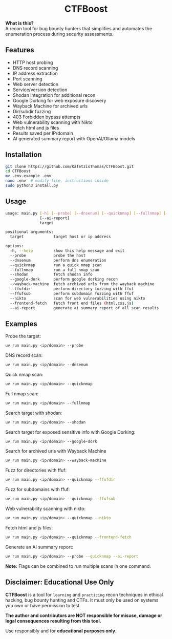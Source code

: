 <h1 align="center">CTFBoost</h1>

**What is this?**  
A recon tool for bug bounty hunters that simplifies and automates the enumeration process during security assessments.

## Features

* HTTP host probing
* DNS record scanning
* IP address extraction
* Port scanning
* Web server detection
* Service/version detection
* Shodan integration for additional recon
* Google Dorking for web exposure discovery
* Wayback Machine for archived urls
* Dir/subdir fuzzing
* 403 Forbidden bypass attempts
* Web vulnerability scanning with Nikto
* Fetch html and js files
* Results saved per IP/domain
* AI generated summary report with OpenAI/Ollama models

## Installation

```bash
git clone https://github.com/KafetzisThomas/CTFBoost.git
cd CTFBoost
mv .env.example .env
nano .env  # modify file, instructions inside
sudo python3 install.py
```

## Usage

```bash
usage: main.py [-h] [--probe] [--dnsenum] [--quicknmap] [--fullnmap] [--shodan] [--google-dork] [--wayback-machine] [--ffufdir] [--ffufsub] [--nikto] [--frontend-fetch]
               [--ai-report]
               target

positional arguments:
  target             target host or ip address

options:
  -h, --help         show this help message and exit
  --probe            probe the host
  --dnsenum          perform dns enumeration
  --quicknmap        run a quick nmap scan
  --fullnmap         run a full nmap scan
  --shodan           fetch shodan info
  --google-dork      perform google dorking recon
  --wayback-machine  fetch archived urls from the wayback machine
  --ffufdir          perform directory fuzzing with ffuf
  --ffufsub          perform subdomain fuzzing with ffuf
  --nikto            scan for web vulnerabilities using nikto
  --frontend-fetch   fetch front end files (html,css,js)
  --ai-report        generate ai summary report of all scan results
```

## Examples

Probe the target:
```bash
uv run main.py <ip/domain> --probe
```

DNS record scan:
```bash
uv run main.py <ip/domain> --dnsenum
```

Quick nmap scan:
```bash
uv run main.py <ip/domain> --quicknmap
```

Full nmap scan:
```bash
uv run main.py <ip/domain> --fullnmap
```

Search target with shodan:
```bash
uv run main.py <ip/domain> --shodan
```

Search target for exposed sensitive info with Google Dorking:
```bash
uv run main.py <ip/domain> --google-dork
```

Search for archived urls with Wayback Machine 
```bash
uv run main.py <ip/domain> --wayback-machine
```

Fuzz for directories with ffuf:
```bash
uv run main.py <ip/domain> --quicknmap --ffufdir
```

Fuzz for subdomains with ffuf:
```bash
uv run main.py <ip/domain> --quicknmap --ffufsub
```

Web vulnerability scanning with nikto:
```bash
uv run main.py <ip/domain> --quicknmap --nikto
```

Fetch html and js files:
```bash
uv run main.py <ip/domain> --quicknmap --frontend-fetch
```

Generate an AI summary report:
```bash
uv run main.py <ip/domain> --probe --quicknmap --ai-report
```

**Note:** Flags can be combined to run multiple scans in one command.

## Disclaimer: Educational Use Only

**CTFBoost** is a tool for `learning` and `practicing` recon techniques in ethical hacking, bug bounty hunting and CTFs. It must only be used on systems you own or have permission to test.

**The author and contributors are NOT responsible for misuse, damage or legal consequences resulting from this tool.**

Use responsibly and for **educational purposes only**.
